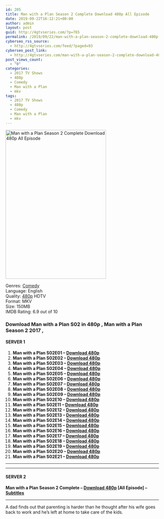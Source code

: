 ```yaml
---
id: 205
title: Man with a Plan Season 2 Complete Download 480p All Episode
date: 2019-09-22T16:12:21+00:00
author: admin
layout: post
guid: http://4gtvseries.com/?p=765
permalink: /2019/09/22/man-with-a-plan-season-2-complete-download-480p-all-episode/
cyberseo_rss_source:
  - http://4gtvseries.com/feed/?paged=93
cyberseo_post_link:
  - http://4gtvseries.com/man-with-a-plan-season-2-complete-download-480p-all-episode/
post_views_count:
  - "0"
categories:
  - 2017 TV Shows
  - 480p
  - Comedy
  - Man with a Plan
  - mkv
tags:
  - 2017 TV Shows
  - 480p
  - Comedy
  - Man with a Plan
  - mkv
---
```

<img loading="lazy" class="aligncenter" src="https://1.bp.blogspot.com/-RCoSN9tmbh8/XYeaGA9zr9I/AAAAAAAAAFw/Syyl7BtCPd03JtAJiuxCfNsQf-sBmDnyACK4BGAYYCw/s1600/Man%2Bwith%2Ba%2BPlan%2BSeason%2B2.jpg" alt="Man with a Plan Season 2 Complete Download 480p All Episode" width="330" height="488" />

Genres:&nbsp;<a href="http://4gtvseries.com/tag/comedy/" data-wpel-link="internal">Comedy</a>  
Language: English  
Quality:&nbsp;<a href="http://4gtvseries.com/tag/480p/" data-wpel-link="internal">480p</a>&nbsp;HDTV  
Format: MKV  
Size: 150MB  
IMDB Rating: 6.9 out of 10

### **Download Man with a Plan S02 in 480p , Man with a Plan Season 2 2017 ,&nbsp;**

#### <span><strong>SERVER 1</strong></span>

  1. **Man with a Plan S02E01 – <a href="http://slink.dl480p.xyz/92vJKILg" data-wpel-link="external" target="_blank" rel="nofollow external noopener noreferrer" class="wpel-icon-left"><i class="wpel-icon fa fa-download" aria-hidden="true"></i>Download 480p</a>**
  2. **Man with a Plan S02E02 – <a href="http://slink.dl480p.xyz/NtNm" data-wpel-link="external" target="_blank" rel="nofollow external noopener noreferrer" class="wpel-icon-left"><i class="wpel-icon fa fa-download" aria-hidden="true"></i>Download 480p</a>**
  3. **Man with a Plan S02E03 – <a href="http://slink.dl480p.xyz/w7Yqs" data-wpel-link="external" target="_blank" rel="nofollow external noopener noreferrer" class="wpel-icon-left"><i class="wpel-icon fa fa-download" aria-hidden="true"></i>Download 480p</a>**
  4. **Man with a Plan S02E04 – <a href="http://slink.dl480p.xyz/veDw" data-wpel-link="external" target="_blank" rel="nofollow external noopener noreferrer" class="wpel-icon-left"><i class="wpel-icon fa fa-download" aria-hidden="true"></i>Download 480p</a>**
  5. **Man with a Plan S02E05 – <a href="http://slink.dl480p.xyz/1hbJa" data-wpel-link="external" target="_blank" rel="nofollow external noopener noreferrer" class="wpel-icon-left"><i class="wpel-icon fa fa-download" aria-hidden="true"></i>Download 480p</a>**
  6. **Man with a Plan S02E06 – <a href="http://slink.dl480p.xyz/ReOAk" data-wpel-link="external" target="_blank" rel="nofollow external noopener noreferrer" class="wpel-icon-left"><i class="wpel-icon fa fa-download" aria-hidden="true"></i>Download 480p</a>**
  7. **Man with a Plan S02E07 – <a href="http://slink.dl480p.xyz/yL95" data-wpel-link="external" target="_blank" rel="nofollow external noopener noreferrer" class="wpel-icon-left"><i class="wpel-icon fa fa-download" aria-hidden="true"></i>Download 480p</a>**
  8. **Man with a Plan S02E08 – <a href="http://slink.dl480p.xyz/HiK1fqv" data-wpel-link="external" target="_blank" rel="nofollow external noopener noreferrer" class="wpel-icon-left"><i class="wpel-icon fa fa-download" aria-hidden="true"></i>Download 480p</a>**
  9. **Man with a Plan S02E09 – <a href="http://slink.dl480p.xyz/7rFhv" data-wpel-link="external" target="_blank" rel="nofollow external noopener noreferrer" class="wpel-icon-left"><i class="wpel-icon fa fa-download" aria-hidden="true"></i>Download 480p</a>**
 10. **Man with a Plan S02E10 – <a href="http://slink.dl480p.xyz/lUPsbJPD" data-wpel-link="external" target="_blank" rel="nofollow external noopener noreferrer" class="wpel-icon-left"><i class="wpel-icon fa fa-download" aria-hidden="true"></i>Download 480p</a>**
 11. **Man with a Plan S02E11 – <a href="http://slink.dl480p.xyz/FZlrSO" data-wpel-link="external" target="_blank" rel="nofollow external noopener noreferrer" class="wpel-icon-left"><i class="wpel-icon fa fa-download" aria-hidden="true"></i>Download 480p</a>**
 12. **Man with a Plan S02E12 – <a href="http://slink.dl480p.xyz/EvuiD" data-wpel-link="external" target="_blank" rel="nofollow external noopener noreferrer" class="wpel-icon-left"><i class="wpel-icon fa fa-download" aria-hidden="true"></i>Download 480p</a>**
 13. **Man with a Plan S02E13 – <a href="http://slink.dl480p.xyz/5T5Lg" data-wpel-link="external" target="_blank" rel="nofollow external noopener noreferrer" class="wpel-icon-left"><i class="wpel-icon fa fa-download" aria-hidden="true"></i>Download 480p</a>**
 14. **Man with a Plan S02E14 – <a href="http://slink.dl480p.xyz/HMdQ" data-wpel-link="external" target="_blank" rel="nofollow external noopener noreferrer" class="wpel-icon-left"><i class="wpel-icon fa fa-download" aria-hidden="true"></i>Download 480p</a>**
 15. **Man with a Plan S02E15 – <a href="http://slink.dl480p.xyz/1pYM" data-wpel-link="external" target="_blank" rel="nofollow external noopener noreferrer" class="wpel-icon-left"><i class="wpel-icon fa fa-download" aria-hidden="true"></i>Download 480p</a>**
 16. **Man with a Plan S02E16 – <a href="http://slink.dl480p.xyz/6Z2gl" data-wpel-link="external" target="_blank" rel="nofollow external noopener noreferrer" class="wpel-icon-left"><i class="wpel-icon fa fa-download" aria-hidden="true"></i>Download 480p</a>**
 17. **Man with a Plan S02E17 – <a href="http://slink.dl480p.xyz/2jOH0H0O" data-wpel-link="external" target="_blank" rel="nofollow external noopener noreferrer" class="wpel-icon-left"><i class="wpel-icon fa fa-download" aria-hidden="true"></i>Download 480p</a>**
 18. **Man with a Plan S02E18 – <a href="http://slink.dl480p.xyz/R7zn" data-wpel-link="external" target="_blank" rel="nofollow external noopener noreferrer" class="wpel-icon-left"><i class="wpel-icon fa fa-download" aria-hidden="true"></i>Download 480p</a>**
 19. **Man with a Plan S02E19 – <a href="http://slink.dl480p.xyz/LJhkn" data-wpel-link="external" target="_blank" rel="nofollow external noopener noreferrer" class="wpel-icon-left"><i class="wpel-icon fa fa-download" aria-hidden="true"></i>Download 480p</a>**
 20. **Man with a Plan S02E20 – <a href="http://slink.dl480p.xyz/kFVqCPj1" data-wpel-link="external" target="_blank" rel="nofollow external noopener noreferrer" class="wpel-icon-left"><i class="wpel-icon fa fa-download" aria-hidden="true"></i>Download 480p</a>**
 21. **Man with a Plan S02E21 – <a href="http://slink.dl480p.xyz/qc4e" data-wpel-link="external" target="_blank" rel="nofollow external noopener noreferrer" class="wpel-icon-left"><i class="wpel-icon fa fa-download" aria-hidden="true"></i>Download 480p</a>**

* * *

* * *

#### <span><strong>SERVER 2</strong></span>

**Man with a Plan Season 2 Complete – <a href="http://dl480p.xyz/545/" data-wpel-link="external" target="_blank" rel="nofollow external noopener noreferrer" class="wpel-icon-left"><i class="wpel-icon fa fa-download" aria-hidden="true"></i>Download 480p</a> [All Episode] – <a href="https://subscene.com/subtitles/man-with-a-plan-sconed-season" data-wpel-link="external" target="_blank" rel="nofollow external noopener noreferrer" class="wpel-icon-left"><i class="wpel-icon fa fa-download" aria-hidden="true"></i>Subtitles</a>**

* * *

A dad finds out that parenting is harder than he thought after his wife goes back to work and he’s left at home to take care of the kids.

<div align="center">
</div>